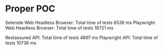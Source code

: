 ﻿# Proper POC

Selenide Web Headless Browser: Total time of tests 6536 ms
Playwright Web Headless Browser: Total time of tests 18721 ms

Restassured API: Total time of tests 4897 ms
Playwright API: Total time of tests 10736 ms

